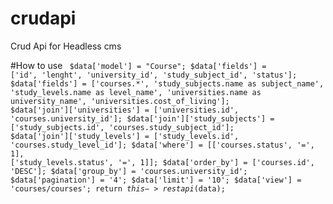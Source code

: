 # crudapi
Crud Api for Headless cms

#How to use
<code>
$data['model'] = "Course";
$data['fields'] = ['id', 'lenght', 'university_id', 'study_subject_id', 'status'];
$data['fields'] = ['courses.*', 'study_subjects.name as subject_name', 'study_levels.name as level_name', 'universities.name as university_name', 'universities.cost_of_living'];
$data['join']['universities'] = ['universities.id', 'courses.university_id'];
    $data['join']['study_subjects'] = ['study_subjects.id', 'courses.study_subject_id'];
    $data['join']['study_levels'] = ['study_levels.id', 'courses.study_level_id'];
    $data['where'] = [['courses.status', '=', 1], ['study_levels.status', '=', 1]];
    $data['order_by'] = ['courses.id', 'DESC'];
    $data['group_by'] = 'courses.university_id';
    $data['pagination'] = '4';
    $data['limit'] = '10';
    $data['view'] = 'courses/courses';
    return $this->restapi($data); 
</code>
